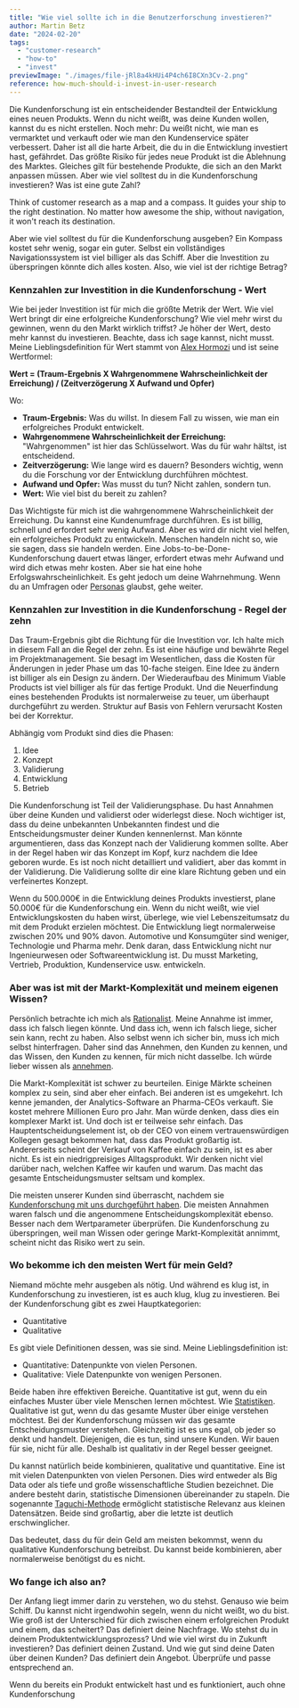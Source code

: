 ```yaml
---
title: "Wie viel sollte ich in die Benutzerforschung investieren?"
author: Martin Betz
date: "2024-02-20"
tags:
  - "customer-research"
  - "how-to"
  - "invest"
previewImage: "./images/file-jRl8a4kHUi4P4ch6I8CXn3Cv-2.png"
reference: how-much-should-i-invest-in-user-research
---
```


Die Kundenforschung ist ein entscheidender Bestandteil der Entwicklung eines neuen Produkts. Wenn du nicht weißt, was deine Kunden wollen, kannst du es nicht erstellen. Noch mehr: Du weißt nicht, wie man es vermarktet und verkauft oder wie man den Kundenservice später verbessert. Daher ist all die harte Arbeit, die du in die Entwicklung investiert hast, gefährdet. Das größte Risiko für jedes neue Produkt ist die Ablehnung des Marktes. Gleiches gilt für bestehende Produkte, die sich an den Markt anpassen müssen. Aber wie viel solltest du in die Kundenforschung investieren? Was ist eine gute Zahl?

Think of customer research as a map and a compass. It guides your ship to the right destination. No matter how awesome the ship, without navigation, it won't reach its destination.

Aber wie viel solltest du für die Kundenforschung ausgeben? Ein Kompass kostet sehr wenig, sogar ein guter. Selbst ein vollständiges Navigationssystem ist viel billiger als das Schiff. Aber die Investition zu überspringen könnte dich alles kosten. Also, wie viel ist der richtige Betrag?

### Kennzahlen zur Investition in die Kundenforschung - Wert

Wie bei jeder Investition ist für mich die größte Metrik der Wert. Wie viel Wert bringt dir eine erfolgreiche Kundenforschung? Wie viel mehr wirst du gewinnen, wenn du den Markt wirklich triffst? Je höher der Wert, desto mehr kannst du investieren. Beachte, dass ich sage kannst, nicht musst. Meine Lieblingsdefinition für Wert stammt von [Alex Hormozi](https://youtu.be/5MHQr-Z17Hc?si=70EbQjnUnAeANS2b&t=72) und ist seine Wertformel:

**Wert = (Traum-Ergebnis X Wahrgenommene Wahrscheinlichkeit der Erreichung) / (Zeitverzögerung X Aufwand und Opfer)**

Wo:

- **Traum-Ergebnis:** Was du willst. In diesem Fall zu wissen, wie man ein erfolgreiches Produkt entwickelt.
- **Wahrgenommene Wahrscheinlichkeit der Erreichung:** "Wahrgenommen" ist hier das Schlüsselwort. Was du für wahr hältst, ist entscheidend.
- **Zeitverzögerung:** Wie lange wird es dauern? Besonders wichtig, wenn du die Forschung vor der Entwicklung durchführen möchtest.
- **Aufwand und Opfer:** Was musst du tun? Nicht zahlen, sondern tun.
- **Wert:** Wie viel bist du bereit zu zahlen?

Das Wichtigste für mich ist die wahrgenommene Wahrscheinlichkeit der Erreichung. Du kannst eine Kundenumfrage durchführen. Es ist billig, schnell und erfordert sehr wenig Aufwand. Aber es wird dir nicht viel helfen, ein erfolgreiches Produkt zu entwickeln. Menschen handeln nicht so, wie sie sagen, dass sie handeln werden. Eine Jobs-to-be-Done-Kundenforschung dauert etwas länger, erfordert etwas mehr Aufwand und wird dich etwas mehr kosten. Aber sie hat eine hohe Erfolgswahrscheinlichkeit. Es geht jedoch um deine Wahrnehmung. Wenn du an Umfragen oder [Personas](/blog/sind-personas-nuetzlich-fuer-die-produktentwicklung/) glaubst, gehe weiter.

### Kennzahlen zur Investition in die Kundenforschung - Regel der zehn

Das Traum-Ergebnis gibt die Richtung für die Investition vor. Ich halte mich in diesem Fall an die Regel der zehn. Es ist eine häufige und bewährte Regel im Projektmanagement. Sie besagt im Wesentlichen, dass die Kosten für Änderungen in jeder Phase um das 10-fache steigen. Eine Idee zu ändern ist billiger als ein Design zu ändern. Der Wiederaufbau des Minimum Viable Products ist viel billiger als für das fertige Produkt. Und die Neuerfindung eines bestehenden Produkts ist normalerweise zu teuer, um überhaupt durchgeführt zu werden. Struktur auf Basis von Fehlern verursacht Kosten bei der Korrektur.

Abhängig vom Produkt sind dies die Phasen:

1. Idee
2. Konzept
3. Validierung
4. Entwicklung
5. Betrieb

Die Kundenforschung ist Teil der Validierungsphase. Du hast Annahmen über deine Kunden und validierst oder widerlegst diese. Noch wichtiger ist, dass du deine unbekannten Unbekannten findest und die Entscheidungsmuster deiner Kunden kennenlernst. Man könnte argumentieren, dass das Konzept nach der Validierung kommen sollte. Aber in der Regel haben wir das Konzept im Kopf, kurz nachdem die Idee geboren wurde. Es ist noch nicht detailliert und validiert, aber das kommt in der Validierung. Die Validierung sollte dir eine klare Richtung geben und ein verfeinertes Konzept.

Wenn du 500.000€ in die Entwicklung deines Produkts investierst, plane 50.000€ für die Kundenforschung ein. Wenn du nicht weißt, wie viel Entwicklungskosten du haben wirst, überlege, wie viel Lebenszeitumsatz du mit dem Produkt erzielen möchtest. Die Entwicklung liegt normalerweise zwischen 20% und 90% davon. Automotive und Konsumgüter sind weniger, Technologie und Pharma mehr. Denk daran, dass Entwicklung nicht nur Ingenieurwesen oder Softwareentwicklung ist. Du musst Marketing, Vertrieb, Produktion, Kundenservice usw. entwickeln.

### Aber was ist mit der Markt-Komplexität und meinem eigenen Wissen?

Persönlich betrachte ich mich als [Rationalist](https://www.lesswrong.com/). Meine Annahme ist immer, dass ich falsch liegen könnte. Und dass ich, wenn ich falsch liege, sicher sein kann, recht zu haben. Also selbst wenn ich sicher bin, muss ich mich selbst hinterfragen. Daher sind das Annehmen, den Kunden zu kennen, und das Wissen, den Kunden zu kennen, für mich nicht dasselbe. Ich würde lieber wissen als [annehmen](/blog/we-assume-a-world-that-isnt-there/).

Die Markt-Komplexität ist schwer zu beurteilen. Einige Märkte scheinen komplex zu sein, sind aber eher einfach. Bei anderen ist es umgekehrt. Ich kenne jemanden, der Analytics-Software an Pharma-CEOs verkauft. Sie kostet mehrere Millionen Euro pro Jahr. Man würde denken, dass dies ein komplexer Markt ist. Und doch ist er teilweise sehr einfach. Das Hauptentscheidungselement ist, ob der CEO von einem vertrauenswürdigen Kollegen gesagt bekommen hat, dass das Produkt großartig ist. Andererseits scheint der Verkauf von Kaffee einfach zu sein, ist es aber nicht. Es ist ein niedrigpreisiges Alltagsprodukt. Wir denken nicht viel darüber nach, welchen Kaffee wir kaufen und warum. Das macht das gesamte Entscheidungsmuster seltsam und komplex.

Die meisten unserer Kunden sind überrascht, nachdem sie [Kundenforschung mit uns durchgeführt haben](/leistungen/customer-research-sprints/). Die meisten Annahmen waren falsch und die angenommene Entscheidungskomplexität ebenso. Besser nach dem Wertparameter überprüfen. Die Kundenforschung zu überspringen, weil man Wissen oder geringe Markt-Komplexität annimmt, scheint nicht das Risiko wert zu sein.

### Wo bekomme ich den meisten Wert für mein Geld?

Niemand möchte mehr ausgeben als nötig. Und während es klug ist, in Kundenforschung zu investieren, ist es auch klug, klug zu investieren. Bei der Kundenforschung gibt es zwei Hauptkategorien:

- Quantitative
- Qualitative

Es gibt viele Definitionen dessen, was sie sind. Meine Lieblingsdefinition ist:

- Quantitative: Datenpunkte von vielen Personen.
- Qualitative: Viele Datenpunkte von wenigen Personen.

Beide haben ihre effektiven Bereiche. Quantitative ist gut, wenn du ein einfaches Muster über viele Menschen lernen möchtest. Wie [Statistiken](https://www.statista.com/). Qualitative ist gut, wenn du das gesamte Muster über einige verstehen möchtest. Bei der Kundenforschung müssen wir das gesamte Entscheidungsmuster verstehen. Gleichzeitig ist es uns egal, ob jeder so denkt und handelt. Diejenigen, die es tun, sind unsere Kunden. Wir bauen für sie, nicht für alle. Deshalb ist qualitativ in der Regel besser geeignet.

Du kannst natürlich beide kombinieren, qualitative und quantitative. Eine ist mit vielen Datenpunkten von vielen Personen. Dies wird entweder als Big Data oder als tiefe und große wissenschaftliche Studien bezeichnet. Die andere besteht darin, statistische Dimensionen übereinander zu stapeln. Die sogenannte [Taguchi-Methode](https://en.wikipedia.org/wiki/Taguchi_methods) ermöglicht statistische Relevanz aus kleinen Datensätzen. Beide sind großartig, aber die letzte ist deutlich erschwinglicher.

Das bedeutet, dass du für dein Geld am meisten bekommst, wenn du qualitative Kundenforschung betreibst. Du kannst beide kombinieren, aber normalerweise benötigst du es nicht.

### Wo fange ich also an?

Der Anfang liegt immer darin zu verstehen, wo du stehst. Genauso wie beim Schiff. Du kannst nicht irgendwohin segeln, wenn du nicht weißt, wo du bist. Wie groß ist der Unterschied für dich zwischen einem erfolgreichen Produkt und einem, das scheitert? Das definiert deine Nachfrage. Wo stehst du in deinem Produktentwicklungsprozess? Und wie viel wirst du in Zukunft investieren? Das definiert deinen Zustand. Und wie gut sind deine Daten über deinen Kunden? Das definiert dein Angebot. Überprüfe und passe entsprechend an.

Wenn du bereits ein Produkt entwickelt hast und es funktioniert, auch ohne Kundenforschung
